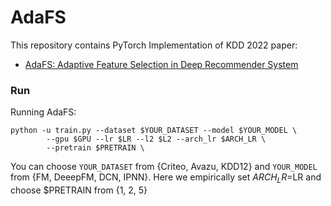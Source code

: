 # AdaFS
This repository contains PyTorch Implementation of KDD 2022 paper:
  - [AdaFS: Adaptive Feature Selection in Deep Recommender System](https://dl.acm.org/doi/abs/10.1145/3534678.3539204)

### Run

Running AdaFS:
```
python -u train.py --dataset $YOUR_DATASET --model $YOUR_MODEL \
        --gpu $GPU --lr $LR --l2 $L2 --arch_lr $ARCH_LR \
        --pretrain $PRETRAIN \
```

You can choose `YOUR_DATASET` from \{Criteo, Avazu, KDD12\} and `YOUR_MODEL` from \{FM, DeeepFM, DCN, IPNN\}. Here we empirically set $ARCH_LR=$LR and choose $PRETRAIN from \{1, 2, 5\}
